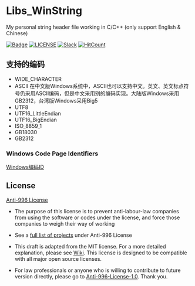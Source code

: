 ﻿# Libs_WinString
My personal string header file working in C/C++ (only support English & Chinese)

[![Badge](https://img.shields.io/badge/link-996.icu-%23FF4D5B.svg?style=flat-square)](https://996.icu/#/en_US) [![LICENSE](https://img.shields.io/badge/license-Anti%20996-blue.svg?style=flat-square)](https://github.com/996icu/996.ICU/blob/master/LICENSE) [![Slack](https://img.shields.io/badge/slack-996icu-green.svg?style=flat-square)](https://join.slack.com/t/996icu/shared_invite/enQtNjI0MjEzMTUxNDI0LTkyMGViNmJiZjYwOWVlNzQ3NmQ4NTQyMDRiZTNmOWFkMzYxZWNmZGI0NDA4MWIwOGVhOThhMzc3NGQyMDBhZDc) [![HitCount](http://hits.dwyl.io/996icu/996.ICU.svg)](http://hits.dwyl.io/996icu/996.ICU)

## 支持的编码
* WIDE_CHARACTER
* ASCII
在中文版Windows系统中，ASCII也可以支持中文。英文、英文标点符号仍采用ASCII编码，但是中文采用别的编码实现。大陆版Windows采用GB2312，台湾版Windows采用Big5
* UTF8
* UTF16_LittleEndian
* UTF16_BigEndian
* ISO_8859_1
* GB18030
* GB2312

### Windows Code Page Identifiers
[Windows编码ID](https://docs.microsoft.com/en-us/windows/win32/intl/code-page-identifiers)

License
---

[Anti-996 License](LICENSE)

 - The purpose of this license is to prevent anti-labour-law companies from using the software or codes under the license, and force those companies to weigh their way of working
 - See a [full list of projects](awesomelist/README.md) under Anti-996 License

 - This draft is adapted from the MIT license. For a more detailed explanation, please see [Wiki](https://github.com/kattgu7/996-License-Draft/wiki). This license is designed to be compatible with all major open source licenses.
 - For law professionals or anyone who is willing to contribute to future version directly, please go to [Anti-996-License-1.0](https://github.com/kattgu7/996-License-Draft). Thank you.
